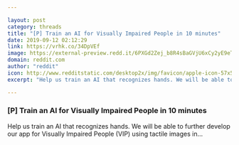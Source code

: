 ```yaml
---

layout: post
category: threads
title: "[P] Train an AI for Visually Impaired People in 10 minutes"
date: 2019-09-12 02:12:29
link: https://vrhk.co/34DpVEf
image: https://external-preview.redd.it/6PXGd2Zej_b8R4sBaGVjU6xCy2yE9eTrLo1N8xoADU0.jpg?width=480&height=251.308900524&auto=webp&s=65e137ab26ae34d496be8453637772335a65c907
domain: reddit.com
author: "reddit"
icon: http://www.redditstatic.com/desktop2x/img/favicon/apple-icon-57x57.png
excerpt: "Help us train an AI that recognizes hands. We will be able to further develop our app for Visually Impaired People (VIP) using tactile images in..."

---
```


### [P] Train an AI for Visually Impaired People in 10 minutes

Help us train an AI that recognizes hands. We will be able to further develop our app for Visually Impaired People (VIP) using tactile images in...